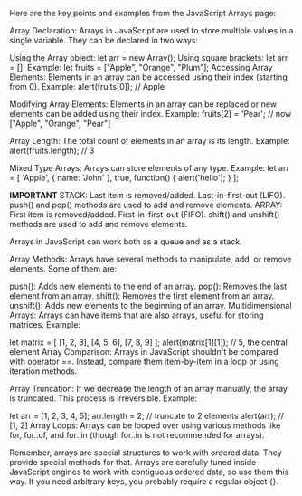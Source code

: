 Here are the key points and examples from the JavaScript Arrays page:

Array Declaration: Arrays in JavaScript are used to store multiple values in a single variable. They can be declared in
two ways:

Using the Array object: let arr = new Array();
Using square brackets: let arr = [];
Example: let fruits = ["Apple", "Orange", "Plum"];
Accessing Array Elements: Elements in an array can be accessed using their index (starting from 0).
Example: alert(fruits[0]); // Apple

Modifying Array Elements: Elements in an array can be replaced or new elements can be added using their index.
Example: fruits[2] = 'Pear'; // now ["Apple", "Orange", "Pear"]

Array Length: The total count of elements in an array is its length.
Example: alert(fruits.length); // 3

Mixed Type Arrays: Arrays can store elements of any type.
Example: let arr = [ 'Apple', { name: 'John' }, true, function() { alert('hello'); } ];

**IMPORTANT**
STACK: Last item is removed/added. Last-in-first-out (LIFO). push() and pop() methods are used to add and remove elements.
ARRAY: First item is removed/added. First-in-first-out (FIFO). shift() and unshift() methods are used to add and remove elements.

Arrays in JavaScript can work both as a queue and as a stack.

Array Methods: Arrays have several methods to manipulate, add, or remove elements. Some of them are:

push(): Adds new elements to the end of an array.
pop(): Removes the last element from an array.
shift(): Removes the first element from an array.
unshift(): Adds new elements to the beginning of an array.
Multidimensional Arrays: Arrays can have items that are also arrays, useful for storing matrices.
Example:

let matrix = [  [1, 2, 3],
[4, 5, 6],
[7, 8, 9]
];
alert(matrix[1][1]); // 5, the central element
Array Comparison: Arrays in JavaScript shouldn't be compared with operator ==. Instead, compare them item-by-item in a
loop or using iteration methods.

Array Truncation: If we decrease the length of an array manually, the array is truncated. This process is irreversible.
Example:

let arr = [1, 2, 3, 4, 5];
arr.length = 2; // truncate to 2 elements
alert(arr); // [1, 2]
Array Loops: Arrays can be looped over using various methods like for, for..of, and for..in (though for..in is not
recommended for arrays).

Remember, arrays are special structures to work with ordered data. They provide special methods for that. Arrays are
carefully tuned inside JavaScript engines to work with contiguous ordered data, so use them this way. If you need
arbitrary keys, you probably require a regular object {}.